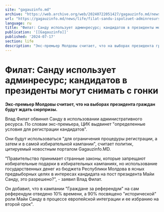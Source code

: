 ```yaml
---
site: "gagauzinfo.md"
archive: "https://web.archive.org/web/20240722051427/gagauzinfo.md/news/life/filat-sandu-ispolzuet-adminresurs-kandidatov-v-prezidenti-mogut-snimat-s-gonki"
url: "https://gagauzinfo.md/news/life/filat-sandu-ispolzuet-adminresurs-kandidatov-v-prezidenti-mogut-snimat-s-gonki"
language: ru
title: "Филат: Санду использует админресурс; кандидатов в президенты могут снимать с гонки"
publication: '[[Gagauzinfo]]'
published: '2024-07-17'
section: life
description: "Экс-премьер Молдовы считает, что на выборах президента граждан будут ждать сюрпризы."
---
```


# Филат: Санду использует админресурс; кандидатов в президенты могут снимать с гонки

**Экс-премьер Молдовы считает, что на выборах президента граждан будут ждать сюрпризы.**

Влад Филат обвинил Санду в использовании административного ресурса. По словам экс-премьера, ЦИК выдвинет "определенные условия для регистрации кандидатов".

Они будут использоваться "для ограничения процедуры регистрации, а затем и в самой избирательной кампании", считает политик, цитируемый новостным порталом Gagauzinfo.MD.

"Правительство принимает странные законы, которые запрещают избирательные подарки в избирательных кампаниях, но использование государственных денег из бюджета Республики Молдова в ясных предвыборных целях в интересах кандидата на пост президента Майи Санду, это разрешено?", - заявил Влад Филат.

Он добавил, что в кампании "Граждане за референдум" на сам референдум отведено 10% времени, а 90% посвящено "исторической" роли Майи Санду в процессе европейской интеграции и ее избранию на второй срок".